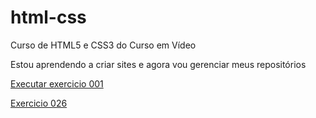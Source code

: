 # html-css
 Curso de HTML5 e CSS3 do Curso em Vídeo

 Estou aprendendo a criar sites e agora vou gerenciar meus repositórios

 <a href="https://silas310.github.io/html-css/exercicios/001/index.html"> Executar exercicio 001</a>

 <a href="https://silas310.github.io/html-css/exercicios/026/mq005/index.html">Exercicio 026</a>

 
